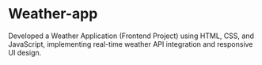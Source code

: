 # Weather-app
Developed a Weather Application (Frontend Project) using HTML, CSS, and JavaScript, implementing real-time weather API integration and responsive UI design.
